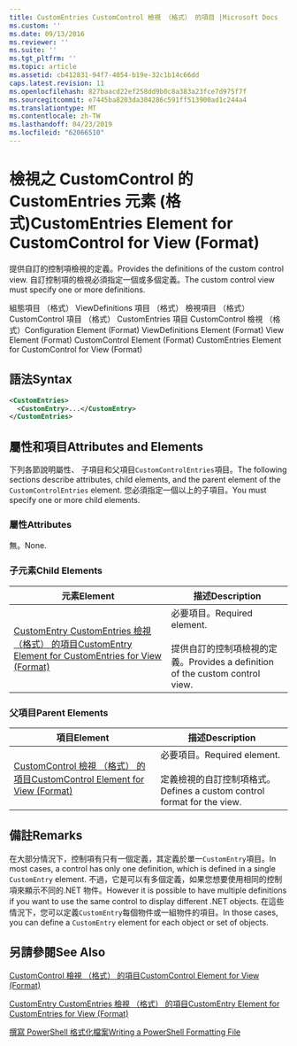 ```yaml
---
title: CustomEntries CustomControl 檢視 （格式） 的項目 |Microsoft Docs
ms.custom: ''
ms.date: 09/13/2016
ms.reviewer: ''
ms.suite: ''
ms.tgt_pltfrm: ''
ms.topic: article
ms.assetid: cb412831-94f7-4054-b19e-32c1b14c66dd
caps.latest.revision: 11
ms.openlocfilehash: 827baacd22ef258dd9b0c8a383a23fce7d975f7f
ms.sourcegitcommit: e7445ba8203da304286c591ff513900ad1c244a4
ms.translationtype: MT
ms.contentlocale: zh-TW
ms.lasthandoff: 04/23/2019
ms.locfileid: "62066510"
---
```

# <a name="customentries-element-for-customcontrol-for-view-format"></a><span data-ttu-id="50042-102">檢視之 CustomControl 的 CustomEntries 元素 (格式)</span><span class="sxs-lookup"><span data-stu-id="50042-102">CustomEntries Element for CustomControl for View (Format)</span></span>

<span data-ttu-id="50042-103">提供自訂的控制項檢視的定義。</span><span class="sxs-lookup"><span data-stu-id="50042-103">Provides the definitions of the custom control view.</span></span> <span data-ttu-id="50042-104">自訂控制項的檢視必須指定一個或多個定義。</span><span class="sxs-lookup"><span data-stu-id="50042-104">The custom control view must specify one or more definitions.</span></span>

<span data-ttu-id="50042-105">組態項目 （格式） ViewDefinitions 項目 （格式） 檢視項目 （格式） CustomControl 項目 （格式） CustomEntries 項目 CustomControl 檢視 （格式）</span><span class="sxs-lookup"><span data-stu-id="50042-105">Configuration Element (Format) ViewDefinitions Element (Format) View Element (Format) CustomControl Element (Format) CustomEntries Element for CustomControl for View (Format)</span></span>

## <a name="syntax"></a><span data-ttu-id="50042-106">語法</span><span class="sxs-lookup"><span data-stu-id="50042-106">Syntax</span></span>

```xml
<CustomEntries>
  <CustomEntry>...</CustomEntry>
</CustomEntries>
```

## <a name="attributes-and-elements"></a><span data-ttu-id="50042-107">屬性和項目</span><span class="sxs-lookup"><span data-stu-id="50042-107">Attributes and Elements</span></span>

<span data-ttu-id="50042-108">下列各節說明屬性、 子項目和父項目`CustomControlEntries`項目。</span><span class="sxs-lookup"><span data-stu-id="50042-108">The following sections describe attributes, child elements, and the parent element of the `CustomControlEntries` element.</span></span> <span data-ttu-id="50042-109">您必須指定一個以上的子項目。</span><span class="sxs-lookup"><span data-stu-id="50042-109">You must specify one or more child elements.</span></span>

### <a name="attributes"></a><span data-ttu-id="50042-110">屬性</span><span class="sxs-lookup"><span data-stu-id="50042-110">Attributes</span></span>

<span data-ttu-id="50042-111">無。</span><span class="sxs-lookup"><span data-stu-id="50042-111">None.</span></span>

### <a name="child-elements"></a><span data-ttu-id="50042-112">子元素</span><span class="sxs-lookup"><span data-stu-id="50042-112">Child Elements</span></span>

|<span data-ttu-id="50042-113">元素</span><span class="sxs-lookup"><span data-stu-id="50042-113">Element</span></span>|<span data-ttu-id="50042-114">描述</span><span class="sxs-lookup"><span data-stu-id="50042-114">Description</span></span>|
|-------------|-----------------|
|[<span data-ttu-id="50042-115">CustomEntry CustomEntries 檢視 （格式） 的項目</span><span class="sxs-lookup"><span data-stu-id="50042-115">CustomEntry Element for CustomEntries for View (Format)</span></span>](./customentry-element-for-customentries-for-customcontrol-for-view-format.md)|<span data-ttu-id="50042-116">必要項目。</span><span class="sxs-lookup"><span data-stu-id="50042-116">Required element.</span></span><br /><br /> <span data-ttu-id="50042-117">提供自訂的控制項檢視的定義。</span><span class="sxs-lookup"><span data-stu-id="50042-117">Provides a definition of the custom control view.</span></span>|

### <a name="parent-elements"></a><span data-ttu-id="50042-118">父項目</span><span class="sxs-lookup"><span data-stu-id="50042-118">Parent Elements</span></span>

|<span data-ttu-id="50042-119">項目</span><span class="sxs-lookup"><span data-stu-id="50042-119">Element</span></span>|<span data-ttu-id="50042-120">描述</span><span class="sxs-lookup"><span data-stu-id="50042-120">Description</span></span>|
|-------------|-----------------|
|[<span data-ttu-id="50042-121">CustomControl 檢視 （格式） 的項目</span><span class="sxs-lookup"><span data-stu-id="50042-121">CustomControl Element for View (Format)</span></span>](./customcontrol-element-for-view-format.md)|<span data-ttu-id="50042-122">必要項目。</span><span class="sxs-lookup"><span data-stu-id="50042-122">Required element.</span></span><br /><br /> <span data-ttu-id="50042-123">定義檢視的自訂控制項格式。</span><span class="sxs-lookup"><span data-stu-id="50042-123">Defines a custom control format for the view.</span></span>|

## <a name="remarks"></a><span data-ttu-id="50042-124">備註</span><span class="sxs-lookup"><span data-stu-id="50042-124">Remarks</span></span>

<span data-ttu-id="50042-125">在大部分情況下，控制項有只有一個定義，其定義於單一`CustomEntry`項目。</span><span class="sxs-lookup"><span data-stu-id="50042-125">In most cases, a control has only one definition, which is defined in a single `CustomEntry` element.</span></span> <span data-ttu-id="50042-126">不過，它是可以有多個定義，如果您想要使用相同的控制項來顯示不同的.NET 物件。</span><span class="sxs-lookup"><span data-stu-id="50042-126">However it is possible to have multiple definitions if you want to use the same control to display different .NET objects.</span></span> <span data-ttu-id="50042-127">在這些情況下，您可以定義`CustomEntry`每個物件或一組物件的項目。</span><span class="sxs-lookup"><span data-stu-id="50042-127">In those cases, you can define a `CustomEntry` element for each object or set of objects.</span></span>

## <a name="see-also"></a><span data-ttu-id="50042-128">另請參閱</span><span class="sxs-lookup"><span data-stu-id="50042-128">See Also</span></span>

[<span data-ttu-id="50042-129">CustomControl 檢視 （格式） 的項目</span><span class="sxs-lookup"><span data-stu-id="50042-129">CustomControl Element for View (Format)</span></span>](./customcontrol-element-for-view-format.md)

[<span data-ttu-id="50042-130">CustomEntry CustomEntries 檢視 （格式） 的項目</span><span class="sxs-lookup"><span data-stu-id="50042-130">CustomEntry Element for CustomEntries for View (Format)</span></span>](./customentry-element-for-customentries-for-customcontrol-for-view-format.md)

[<span data-ttu-id="50042-131">撰寫 PowerShell 格式化檔案</span><span class="sxs-lookup"><span data-stu-id="50042-131">Writing a PowerShell Formatting File</span></span>](./writing-a-powershell-formatting-file.md)
